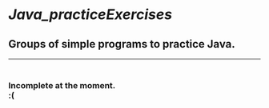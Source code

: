 # ***Java_practiceExercises***
## Groups of simple programs to practice Java.
---

### **<br>Incomplete at the moment.<br>:(**